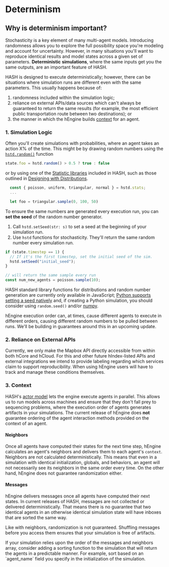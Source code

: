 # Determinism

## Why is determinism important?

Stochasticity is a key element of many multi-agent models. Introducing randomness allows you to explore the full possibility space you're modeling and account for uncertainty. However, in many situations you'll want to reproduce identical results and model states across a given set of parameters. **Deterministic** **simulations**, where the same inputs get you the same outputs, are an important feature of HASH.

HASH is designed to execute deterministically; however, there can be situations where simulation runs are different even with the same parameters. This usually happens because of:

1. randomness included within the simulation logic;
2. reliance on external APIs/data sources which can't always be guaranteed to return the same results \(for example, the most efficient public transportation route between two destinations\); or
3. the manner in which the hEngine builds [context](../creating-simulations/anatomy-of-an-agent/context.md) for an agent.

### 1. Simulation Logic

Often you'll create simulations with probabilities, where an agent takes an action X% of the time. This might be by drawing random numbers using the [`hstd.random()`](../creating-simulations/libraries/hash/random.md#random) function

<Tabs>
<Tab title="JavaScript" >

```javascript
state.foo = hstd.random() > 0.5 ? true : false
```
</Tab>
</Tabs>

or by using one of the [Statistic libraries](../creating-simulations/libraries/#hash-standard-library) included in HASH, such as those outlined in [Designing with Distributions](../concepts/designing-with-distributions.md).

<Tabs>
<Tab title="JavaScript" >


```javascript
  const { poisson, uniform, triangular, normal } = hstd.stats;
  ...

  let foo = triangular.sample(0, 100, 50)
```
</Tab>
</Tabs>

To ensure the same numbers are generated every execution run, you can **set the seed** of the random number generator.

1. Call `hstd.setSeed(str: s)` to set a seed at the beginning of your simulation run. 
2. Use `hstd` functions for stochasticity. They'll return the same random number every simulation run.

<Tabs>
<Tab title="JavaScript" >


```javascript
if (state.timestep == 1) {
  // If it's the first timestep, set the initial seed of the sim.
  hstd.setSeed("initial_seed");
}

// will return the same sample every run
const num_new_agents = poisson.sample(10);
```
</Tab>
</Tabs>

<Embed url="https://hash.ai/@hash/determinism" caption="An example simulation demonstrating Determinism" />

HASH standard library functions for distributions and random number generation are currently only available in JavaScript; [Python supports setting a seed natively](https://docs.python.org/3/library/random.html) and, if creating a Python simulation, you should consider using `random.seed()` and/or [numpy](../creating-simulations/libraries/python-packages.md).

<Hint style="warning">
hEngine execution order can, at times, cause different agents to execute in different orders, causing different random numbers to be pulled between runs. We'll be building in guarantees around this in an upcoming update.
</Hint>

### 2. Reliance on External APIs

Currently, we only make the Mapbox API directly accessible from within both hCore and hCloud. For this and other future hIndex-listed APIs and external integrations we intend to provide labeling regarding which services claim to support reproducibility. When using hEngine users will have to track and manage these conditions themselves.

### 3. Context

HASH's [actor model](https://hash.ai/wiki/actor-model) lets the engine execute agents in parallel. This allows us to run models across machines and ensure that they don't fall prey to sequencing problems, where the execution order of agents generates artifacts in your simulations. The current release of hEngine does **not** guarantee ordering of the agent interaction methods provided on the context of an agent.

#### Neighbors

Once all agents have computed their states for the next time step, hEngine calculates an agent's neighbors and delivers them to each agent's `context`. Neighbors are not calculated deterministically. This means that even in a simulation with identical initialization, globals, and behaviors, an agent will not necessarily see its neighbors in the same order every time. On the other hand, hEngine does not guarantee randomization either.

#### Messages

hEngine delivers messages once all agents have computed their next states. In current releases of HASH, messages are not collected or delivered deterministically. That means there is no guarantee that two identical agents in an otherwise identical simulation state will have inboxes that are sorted the same way.

Like with neighbors, randomization is not guaranteed. Shuffling messages before you access them ensures that your simulation is free of artifacts.

<Hint style="info">
If your simulation relies upon the order of the messages and neighbors array, consider adding a sorting function to the simulation that will return the agents in a predictable manner. For example, sort based on an `agent_name` field you specify in the initialization of the simulation.
</Hint>

